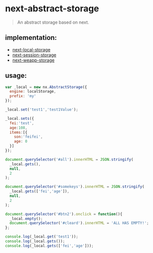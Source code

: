 # next-abstract-storage
> An abstract storage based on next.


## implementation:
+ [next-local-storage](https://github.com/afeiship/next-local-storage)
+ [next-session-storage](https://github.com/afeiship/next-session-storage)
+ [next-weapp-storage](https://github.com/afeiship/next-weapp-storage)


## usage:
```js
var _local = new nx.AbstractStorage({
  engine: localStorage,
  prefix: 'my'
});

_local.set('test1','test1Value');

_local.sets({
  fei:'test',
  age:108,
  items:[{
    son:'feifei',
    age: 0
  }]
});

document.querySelector('#all').innerHTML = JSON.stringify(
  _local.gets(),
  null,
  2
);

document.querySelector('#somekeys').innerHTML = JSON.stringify(
  _local.gets(['fei','age']),
  null,
  2
);

document.querySelector('#btn2').onclick = function(){
  _local.empty();
  document.querySelector('#cleard').innerHTML = 'ALL HAS EMPTY!';
};

console.log(_local.get('test1'));
console.log(_local.gets());
console.log(_local.gets(['fei','age']));

```
